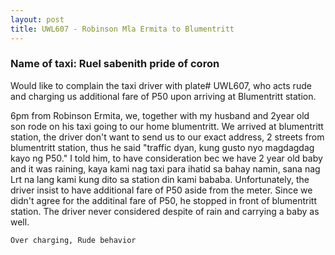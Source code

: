 ```yaml
---
layout: post
title: UWL607 - Robinson Mla Ermita to Blumentritt
---
```


### Name of taxi: Ruel sabenith pride of coron

Would like to complain the taxi driver with plate# UWL607, who acts rude and charging us additional fare of P50 upon arriving at Blumentritt station.

6pm from Robinson Ermita, we, together with my husband and 2year old son rode on his taxi going to our home blumentritt. We arrived at blumentritt station, the driver don't want to send us to our exact address, 2 streets from blumentritt station, thus he said "traffic dyan, kung gusto nyo magdagdag kayo ng P50."
I told him, to have consideration bec we have 2 year old baby and it was raining, kaya kami nag taxi para ihatid sa bahay namin, sana nag Lrt na lang kami kung dito sa station din kami bababa. Unfortunately, the driver insist to have additional fare of P50 aside from the meter. Since we didn't agree for the additinal fare of P50, he stopped in front of blumentritt station. The driver never considered despite of rain and carrying a baby as well. 


```Over charging, Rude behavior```
